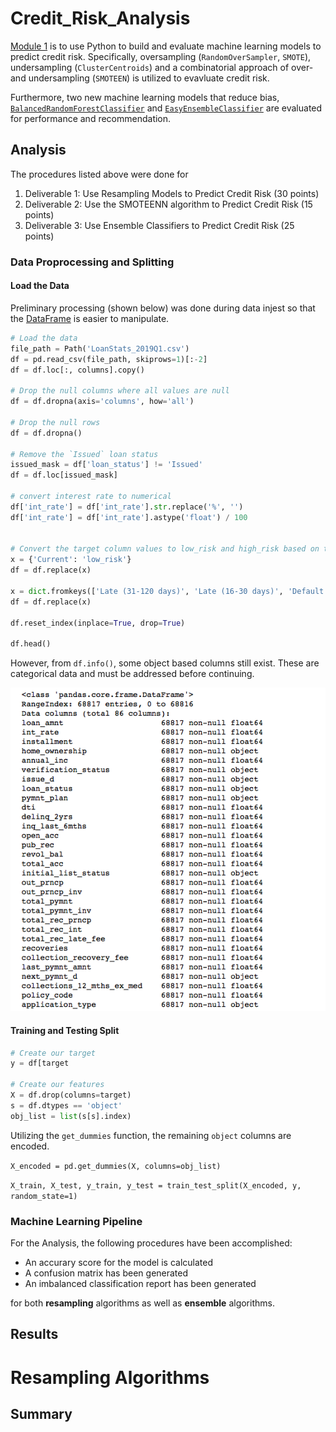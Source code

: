 # Credit_Risk_Analysis

[Module 1](https://trilogyed.instructure.com/courses/626/pages/1-dot-0-1-predicting-credit-risk?module_item_id=32015) is to use Python to build and evaluate machine learning models to predict credit risk. Specifically, oversampling (`RandomOverSampler`, `SMOTE`), undersampling (`ClusterCentroids`) and a combinatorial approach of over- and undersampling (`SMOTEEN`) is utilized to evavluate credit risk.

Furthermore, two new machine learning models that reduce bias, [`BalancedRandomForestClassifier`](https://imbalanced-learn.org/stable/references/generated/imblearn.ensemble.BalancedRandomForestClassifier.html) and [`EasyEnsembleClassifier`](https://imbalanced-learn.org/stable/references/generated/imblearn.ensemble.EasyEnsembleClassifier.html) are evaluated for performance and recommendation.

## Analysis

The procedures listed above were done for 

1. Deliverable 1: Use Resampling Models to Predict Credit Risk (30 points)
2. Deliverable 2: Use the SMOTEENN algorithm to Predict Credit Risk (15 points)
3. Deliverable 3: Use Ensemble Classifiers to Predict Credit Risk (25 points)

### Data Proprocessing and Splitting

#### Load the Data

Preliminary processing (shown below) was done during data injest so that the [DataFrame](https://pandas.pydata.org/pandas-docs/stable/user_guide/dsintro.html#intro-to-data-structures) is easier to manipulate.

```python
# Load the data
file_path = Path('LoanStats_2019Q1.csv')
df = pd.read_csv(file_path, skiprows=1)[:-2]
df = df.loc[:, columns].copy()

# Drop the null columns where all values are null
df = df.dropna(axis='columns', how='all')

# Drop the null rows
df = df.dropna()

# Remove the `Issued` loan status
issued_mask = df['loan_status'] != 'Issued'
df = df.loc[issued_mask]

# convert interest rate to numerical
df['int_rate'] = df['int_rate'].str.replace('%', '')
df['int_rate'] = df['int_rate'].astype('float') / 100


# Convert the target column values to low_risk and high_risk based on their values
x = {'Current': 'low_risk'}   
df = df.replace(x)

x = dict.fromkeys(['Late (31-120 days)', 'Late (16-30 days)', 'Default', 'In Grace Period'], 'high_risk')    
df = df.replace(x)

df.reset_index(inplace=True, drop=True)

df.head()
```

However, from `df.info()`, some object based columns still exist. These are categorical data and must be addressed before continuing.

![Data Info](img/mltechptwy-mod-1-data-pre-info.png)

#### Training and Testing Split

```python
# Create our target
y = df[target

# Create our features
X = df.drop(columns=target)
s = df.dtypes == 'object'
obj_list = list(s[s].index)
```

Utilizing the `get_dummies` function, the remaining `object` columns are encoded.

`X_encoded = pd.get_dummies(X, columns=obj_list)`

`X_train, X_test, y_train, y_test = train_test_split(X_encoded, y, random_state=1)`

### Machine Learning Pipeline

For the Analysis, the following procedures have been accomplished:

* An accurary score for the model is calculated
* A confusion matrix has been generated
* An imbalanced classification report has been generated

for both **resampling** algorithms as well as **ensemble** algorithms.

## Results

# Resampling Algorithms




## Summary